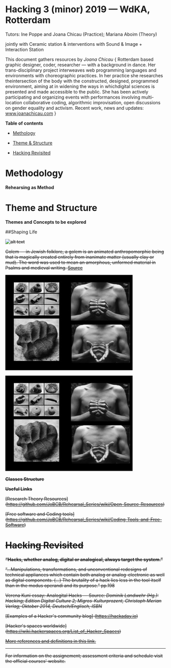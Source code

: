 # Hacking 3 (minor) 2019 — WdKA, Rotterdam
Tutors: Ine Poppe and Joana Chicau (Practice); Mariana Aboim (Theory)

jointly with Ceramic station & interventions with Sound & Image +  Interaction Station

This document gathers resources by _Joana Chicau_ { Rotterdam based graphic designer, coder, researcher — with a background in dance. Her trans-disciplinary project interweaves web programming languages and environments with choreographic practices. In her practice she researches theintersection of the body with the constructed, designed, programmed environment, aiming at in widening the ways in whichdigital sciences is presented and made accessible to the public. She has been actively participating and organizing events with performances involving multi-location collaborative coding, algorithmic improvisation, open discussions on gender equality and activism. Recent work, news and updates: www.joanachicau.com }

**Table of contents**

* [Methology](#Methodology)

* [Theme & Structure](#Theme-and-Structure)

* [Hacking Revisited](#Hacking%20Revisited)


# Methodology


**Rehearsing as Method**

# Theme and Structure

**Themes and Concepts to be explored**

##Shaping Life<s> 

![alt text](https://commons.wikimedia.org/wiki/File:Prague-golem-reproduction.jpg "Golem")


Golem — in Jewish folklore, a golem is an animated anthropomorphic being that is magically created entirely from inanimate matter (usually clay or mud). The word was used to mean an amorphous, unformed material in Psalms and medieval writing. [Source](https://en.wikipedia.org/wiki/Golem)


![alt text](https://github.com/JoBCB/HackingP3_2019/blob/master/Orozco.jpg "Orozco")


![alt text](https://github.com/JoBCB/HackingP3_2019/blob/master/Orozco.jpg "Orozco")

**Classes Structure**



**Useful Links**

[Research Theory Resources] (https://github.com/JoBCB/Rehearsal_Series/wiki/Open-Source-Resources)

[Free software and Coding tools] (https://github.com/JoBCB/Rehearsal_Series/wiki/Coding-Tools-and-Free-Software)


# Hacking Revisited

**“Hacks, whether analog, digital or analogical, always target the system.”** 


“…Manipulations, transformations, and unconventional redesigns of technical appliances which contain both analog or analog-electronic as well as digital components. (...) The brutality of a hack lies less in the tool itself than in the modus operandi and its purpose.” pp.198

Verena Kuni essay: Analogital Hacks — Source: _Dominik Landwehr (Hg.): Hacking; Edition Digital Culture 2; Migros-Kulturprozent, Christoph Merian Verlag; Oktober 2014, Deutsch/Englisch, ISBN_


[Examples of a Hacker's community blog] (https://hackaday.io)

[Hacker's spaces worldwide] (https://wiki.hackerspaces.org/List_of_Hacker_Spaces)


[More references and definitions in this link.](https://github.com/JoBCB/HackingP3_2019/blob/master/Hacking_Glossaries_Meanings.md)

---

For information on the assignement; assessment criteria and schedule visit the official courses' website.
